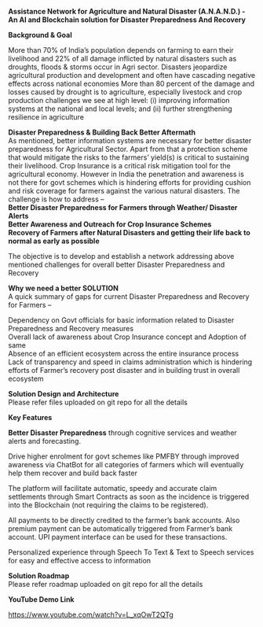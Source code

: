 
<b>Assistance Network for Agriculture and Natural Disaster (A.N.A.N.D.) - An AI and Blockchain solution for Disaster Preparedness And Recovery</b>

<b>Background & Goal</b><br>

More than 70% of India’s population depends on farming to earn their livelihood and 22% of all damage inflicted by natural disasters such as droughts, floods & storms occur in Agri sector.
Disasters jeopardize agricultural production and development and often have cascading negative effects across national economies
More than 80 percent of the damage and losses caused by drought is to agriculture, especially livestock and crop production
challenges we see at high level: (i) improving information systems at the national and local levels; and (ii) further strengthening resilience in agriculture

<b>Disaster Preparedness & Building Back Better Aftermath</b><br>
As mentioned, better information systems are necessary for better disaster preparedness for Agricultural Sector.
Apart from that a protection scheme that would mitigate the risks to the farmers’ yield(s) is critical to sustaining their livelihood. Crop Insurance is a critical risk mitigation tool for the agricultural economy. However in India the penetration and awareness is not there for govt schemes which is hindering efforts for providing cushion and risk coverage for farmers against the various natural disasters.
The challenge is how to address – <br>
<b>Better Disaster Preparedness for Farmers through Weather/ Disaster Alerts</b><br>
<b>Better Awareness and Outreach for Crop Insurance Schemes</b><br>
<b>Recovery of Farmers after Natural Disasters and getting their life back to normal as early as possible</b><br>

The objective is to develop and establish a network addressing above mentioned challenges for overall better Disaster Preparedness and Recovery

<b>Why we need a better SOLUTION </b><br>
A quick summary of gaps for current Disaster Preparedness and Recovery for Farmers –

Dependency on Govt officials for basic information related to Disaster Preparedness and Recovery measures<br>
Overall lack of awareness about Crop Insurance concept and Adoption of same<br>
Absence of an efficient ecosystem across the entire insurance process<br>
Lack of transparency and speed in claims administration which is hindering efforts of Farmer’s recovery post disaster and in building trust in overall ecosystem <br>

<b>Solution Design and Architecture</b><br>
Please refer files uploaded on git repo for all the details<br>

<b>Key Features</b><br>

<b>Better Disaster Preparedness</b> through cognitive services and weather alerts and forecasting.

Drive higher enrolment for govt schemes like PMFBY through improved awareness via ChatBot for all categories of farmers which will eventually help them recover and build back faster

The platform will facilitate automatic, speedy and accurate claim settlements through Smart Contracts as soon as the incidence is triggered into the Blockchain (not requiring the claims to be registered). 

All payments to be directly credited to the farmer’s bank accounts. Also premium payment can be automatically triggered from Farmer’s bank account. UPI payment interface can be used for these transactions.

Personalized experience through Speech To Text & Text to Speech services for easy and effective access to information

<b>Solution Roadmap</b><br>
Please refer roadmap uploaded on git repo for all the details<br>

<b>YouTube Demo Link</b><br>


https://www.youtube.com/watch?v=L_xqOwT2QTg




